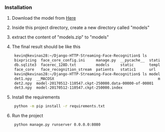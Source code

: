 ### Installation

1. Download the model from [Here](https://drive.google.com/drive/folders/1CjdUnkLceXmPYxgmmDH_og0wrbi1c2il)

2. Inside this project directory, create a new directory called "models"

3. extract the content of "models.zip" to "models"

4. The final result should be like this
   ```sh
    kevin@kevinas28:~/Django-HTTP-Streaming-Face-Recognition$ ls
    bixpricing  face_core_config.ini     manage.py  __pycache__  staticfiles
    db.sqlite3  facerec_128D.txt         models     static       templates
    face_core   face_recognition_stream  patients   static1      url
    kevin@kevinas28:~/Django-HTTP-Streaming-Face-Recognition$ ls models
    det1.npy  __MACOSX                                               models.zip
    det2.npy  model-20170512-110547.ckpt-250000.data-00000-of-00001
    det3.npy  model-20170512-110547.ckpt-250000.index

   ```
5. Install the requirements
   ```sh
    python -m pip install -r requirements.txt
   ```

6. Run the project
   ```sh
    python manage.py runserver 0.0.0.0:8080
   ```